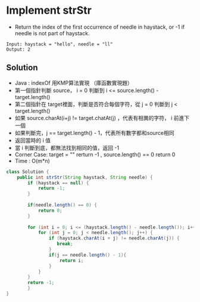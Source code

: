 # Implement strStr
- Return the index of the first occurrence of needle in haystack, or -1 if needle is not part of haystack.
```
Input: haystack = "hello", needle = "ll"
Output: 2
```

## Solution
- Java : indexOf 用KMP算法實現 （庫函數實現題）
- 第一個指針判斷 source， i = 0 判斷到 i <= source.length() - target.length()
- 第二個指針在 target裡面，判斷是否符合每個字符，從 j = 0 判斷到 j < target.length()
- 如果 source.charAt(i+j) != target.chatAt(j) ，代表有相異的字符， i 前進下一個
- 如果判斷完，j == target.length() - 1，代表所有數字都和source相同
- 返回當時的 i 值
- 當 i 判斷到底，都無法找到相同的值，返回 -1
- Corner Case: target = "" rerturn -1 , source.length() == 0 return 0
- Time : O(m*n)

```java
class Solution {
    public int strStr(String haystack, String needle) {
        if (haystack == null) {
            return -1;
        }
        
        if(needle.length() == 0) {
            return 0;
        }
        
        for (int i = 0; i <= (haystack.length() - needle.length()); i++) {
            for (int j = 0; j < needle.length(); j++) {
                if (haystack.charAt(i + j) != needle.charAt(j)) {
                   break; 
                }
                if(j == needle.length() - 1){
                    return i;
                }
            }
        }
        return -1;
        }
}
```